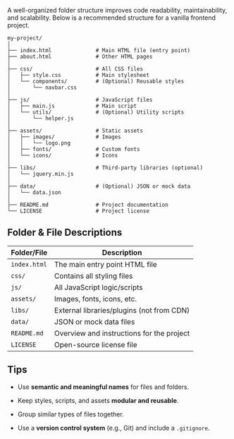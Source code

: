 A well-organized folder structure improves code readability, maintainability, and scalability. Below is a recommended structure for a vanilla frontend project.

```plaintext
my-project/
│
├── index.html              # Main HTML file (entry point)
├── about.html              # Other HTML pages
│
├── css/                    # All CSS files
│   ├── style.css           # Main stylesheet
│   └── components/         # (Optional) Reusable styles
│       └── navbar.css
│
├── js/                     # JavaScript files
│   ├── main.js             # Main script
│   └── utils/              # (Optional) Utility scripts
│       └── helper.js
│
├── assets/                 # Static assets
│   ├── images/             # Images
│   │   └── logo.png
│   ├── fonts/              # Custom fonts
│   └── icons/              # Icons
│
├── libs/                   # Third-party libraries (optional)
│   └── jquery.min.js
│
├── data/                   # (Optional) JSON or mock data
│   └── data.json
│
├── README.md               # Project documentation
└── LICENSE                 # Project license
```

## Folder & File Descriptions
| Folder/File  | Description                               |
| ------------ | ----------------------------------------- |
| `index.html` | The main entry point HTML file            |
| `css/`       | Contains all styling files                |
| `js/`        | All JavaScript logic/scripts              |
| `assets/`    | Images, fonts, icons, etc.                |
| `libs/`      | External libraries/plugins (not from CDN) |
| `data/`      | JSON or mock data files                   |
| `README.md`  | Overview and instructions for the project |
| `LICENSE`    | Open-source license file                  |

## Tips

- Use **semantic and meaningful names** for files and folders.
    
- Keep styles, scripts, and assets **modular and reusable**.
    
- Group similar types of files together.
    
- Use a **version control system** (e.g., Git) and include a `.gitignore`.
